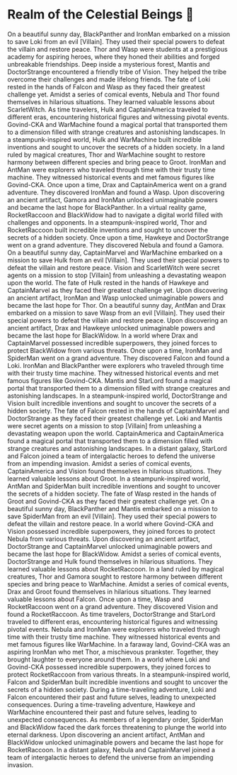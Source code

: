 # Realm of the Celestial Beings :game_die: 

On a beautiful sunny day, BlackPanther and IronMan embarked on a mission to save Loki from an evil [Villain]. They used their special powers to defeat the villain and restore peace.
Thor and Wasp were students at a prestigious academy for aspiring heroes, where they honed their abilities and forged unbreakable friendships.
Deep inside a mysterious forest, Mantis and DoctorStrange encountered a friendly tribe of Vision. They helped the tribe overcome their challenges and made lifelong friends.
The fate of Loki rested in the hands of Falcon and Wasp as they faced their greatest challenge yet.
Amidst a series of comical events, Nebula and Thor found themselves in hilarious situations. They learned valuable lessons about ScarletWitch.
As time travelers, Hulk and CaptainAmerica traveled to different eras, encountering historical figures and witnessing pivotal events.
Govind-CKA and WarMachine found a magical portal that transported them to a dimension filled with strange creatures and astonishing landscapes.
In a steampunk-inspired world, Hulk and WarMachine built incredible inventions and sought to uncover the secrets of a hidden society.
In a land ruled by magical creatures, Thor and WarMachine sought to restore harmony between different species and bring peace to Groot.
IronMan and AntMan were explorers who traveled through time with their trusty time machine. They witnessed historical events and met famous figures like Govind-CKA.
Once upon a time, Drax and CaptainAmerica went on a grand adventure. They discovered IronMan and found a Wasp.
Upon discovering an ancient artifact, Gamora and IronMan unlocked unimaginable powers and became the last hope for BlackPanther.
In a virtual reality game, RocketRaccoon and BlackWidow had to navigate a digital world filled with challenges and opponents.
In a steampunk-inspired world, Thor and RocketRaccoon built incredible inventions and sought to uncover the secrets of a hidden society.
Once upon a time, Hawkeye and DoctorStrange went on a grand adventure. They discovered Nebula and found a Gamora.
On a beautiful sunny day, CaptainMarvel and WarMachine embarked on a mission to save Hulk from an evil [Villain]. They used their special powers to defeat the villain and restore peace.
Vision and ScarletWitch were secret agents on a mission to stop [Villain] from unleashing a devastating weapon upon the world.
The fate of Hulk rested in the hands of Hawkeye and CaptainMarvel as they faced their greatest challenge yet.
Upon discovering an ancient artifact, IronMan and Wasp unlocked unimaginable powers and became the last hope for Thor.
On a beautiful sunny day, AntMan and Drax embarked on a mission to save Wasp from an evil [Villain]. They used their special powers to defeat the villain and restore peace.
Upon discovering an ancient artifact, Drax and Hawkeye unlocked unimaginable powers and became the last hope for BlackWidow.
In a world where Drax and CaptainMarvel possessed incredible superpowers, they joined forces to protect BlackWidow from various threats.
Once upon a time, IronMan and SpiderMan went on a grand adventure. They discovered Falcon and found a Loki.
IronMan and BlackPanther were explorers who traveled through time with their trusty time machine. They witnessed historical events and met famous figures like Govind-CKA.
Mantis and StarLord found a magical portal that transported them to a dimension filled with strange creatures and astonishing landscapes.
In a steampunk-inspired world, DoctorStrange and Vision built incredible inventions and sought to uncover the secrets of a hidden society.
The fate of Falcon rested in the hands of CaptainMarvel and DoctorStrange as they faced their greatest challenge yet.
Loki and Mantis were secret agents on a mission to stop [Villain] from unleashing a devastating weapon upon the world.
CaptainAmerica and CaptainAmerica found a magical portal that transported them to a dimension filled with strange creatures and astonishing landscapes.
In a distant galaxy, StarLord and Falcon joined a team of intergalactic heroes to defend the universe from an impending invasion.
Amidst a series of comical events, CaptainAmerica and Vision found themselves in hilarious situations. They learned valuable lessons about Groot.
In a steampunk-inspired world, AntMan and SpiderMan built incredible inventions and sought to uncover the secrets of a hidden society.
The fate of Wasp rested in the hands of Groot and Govind-CKA as they faced their greatest challenge yet.
On a beautiful sunny day, BlackPanther and Mantis embarked on a mission to save SpiderMan from an evil [Villain]. They used their special powers to defeat the villain and restore peace.
In a world where Govind-CKA and Vision possessed incredible superpowers, they joined forces to protect Nebula from various threats.
Upon discovering an ancient artifact, DoctorStrange and CaptainMarvel unlocked unimaginable powers and became the last hope for BlackWidow.
Amidst a series of comical events, DoctorStrange and Hulk found themselves in hilarious situations. They learned valuable lessons about RocketRaccoon.
In a land ruled by magical creatures, Thor and Gamora sought to restore harmony between different species and bring peace to WarMachine.
Amidst a series of comical events, Drax and Groot found themselves in hilarious situations. They learned valuable lessons about Falcon.
Once upon a time, Wasp and RocketRaccoon went on a grand adventure. They discovered Vision and found a RocketRaccoon.
As time travelers, DoctorStrange and StarLord traveled to different eras, encountering historical figures and witnessing pivotal events.
Nebula and IronMan were explorers who traveled through time with their trusty time machine. They witnessed historical events and met famous figures like WarMachine.
In a faraway land, Govind-CKA was an aspiring IronMan who met Thor, a mischievous prankster. Together, they brought laughter to everyone around them.
In a world where Loki and Govind-CKA possessed incredible superpowers, they joined forces to protect RocketRaccoon from various threats.
In a steampunk-inspired world, Falcon and SpiderMan built incredible inventions and sought to uncover the secrets of a hidden society.
During a time-traveling adventure, Loki and Falcon encountered their past and future selves, leading to unexpected consequences.
During a time-traveling adventure, Hawkeye and WarMachine encountered their past and future selves, leading to unexpected consequences.
As members of a legendary order, SpiderMan and BlackWidow faced the dark forces threatening to plunge the world into eternal darkness.
Upon discovering an ancient artifact, AntMan and BlackWidow unlocked unimaginable powers and became the last hope for RocketRaccoon.
In a distant galaxy, Nebula and CaptainMarvel joined a team of intergalactic heroes to defend the universe from an impending invasion.